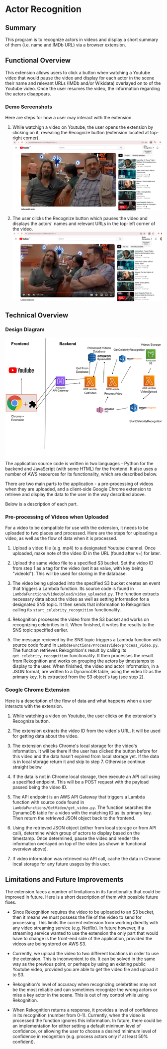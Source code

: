 # Actor Recognition

## Summary
This program is to recognize actors in videos and display a short summary of them (i.e. name and IMDb URL) via a browser extension.

## Functional Overview

This extension allows users to click a button when watching a Youtube video that would pause the video and display for each actor in the scene their name and relevant URLs (IMDb and/or Wikidata) overlayed on to of the Youtube video. Once the user resumes the video, the information regarding the actors disappears.

### Demo Screenshots

Here are steps for how a user may interact with the extension. 

1. While watchign a video on Youtube, the user opens the extension by clicking on it, revealing the Recognize button (extension located at top-right corner).
![Lebowski Extension Open](DemoScreenshots/LebowskiExtensionOpen.PNG)

3. The user clicks the Recognize button which pauses the video and displays the actors' names and relevant URLs in the top-left corner of the video.
![Actors on Screen](DemoScreenshots/ActorsOnScreen.PNG)

## Technical Overview

### Design Diagram

![Design Diagram](DemoScreenshots/DesignDiagram.png)

The application source code is written in two languages - Python for the backend and JavaScript (with some HTML) for the frontend. It also uses a number of AWS resources for its functionality, which are described below.

There are two main parts to the application - a pre-processing of videos when they are uploaded, and a client-side Google Chrome extension to retrieve and display the data to the user in the way described above.

Below is a description of each part.

### Pre-processing of Videos when Uploaded
For a video to be compatible for use with the extension, it needs to be uploaded to two places and processed. Here are the steps for uploading a video, as well as the flow of data when it is processed.

1. Upload a video file (e.g. mp4) to a designated Youtube channel. Once uploaded, make note of the video ID in the URL (found after v=) for later.

2. Upload the same video file to a specified S3 bucket. Set the video ID from step 1 as a tag for the video (set it as value, with key being "videoId"). This will be used for storing in the database.

3. The video being uploaded into the specified S3 bucket creates an event that triggers a Lambda function. Its source code is found in `LambdaFunctions/VideoUpload/video_uploaded.py`. The function extracts necessary data about the video as well as setting information for a designated SNS topic. It then sends that information to Rekognition calling its `start_celebrity_recognition` functionality.

4. Rekognition processes the video from the S3 bucket and works on recognizing celebrities in it. When finished, it writes the results to the SNS topic specified earlier.

5. The message recieved by the SNS topic triggers a Lambda function with source code found in `LambdaFunctions/ProcessVideo/process_video.py`. The function retrieves Rekognition's result by calling its `get_celebrity_recognition` functionality. It then processes the result from Rekognition and works on grouping the actors by timestamps to display to the user. When finished, the video and actor information, in a JSON format, are written to a DynamoDB table, using the video ID as the primary key. It is extracted from the S3 object's tag (see step 2).


### Google Chrome Extension
Here is a description of the flow of data and what happens when a user interacts with the extension.

1. While watching a video on Youtube, the user clicks on the extension's Recognize button.

2. The extension extracts the video ID from the video's URL. It will be used for getting data about the video.

3. The extension checks Chrome's local storage for the video's information. It will be there if the user has clicked the button before for this video and the data hasn't expired from local storage yet. If the data is in local storage return it and skip to step 7. Otherwise continue straight below.

4. If the data is not in Chrome local storage, then execute an API call using a specified endpoint. This will be a POST request with the payload passed being the video ID.

5. The API endpoint is an AWS API Gateway that triggers a Lambda function with source code found in `LambdaFunctions/GetVideo/get_video.py`. The function searches the DynamoDB table for a video with the matching ID as its primary key. Then return the retrieved JSON object back to the frontend.

6. Using the retrieved JSON object (either from local storage or from API call), determine which group of actors to display based on the timestamp. Once determined, pause the video and render the information overlayed on top of the video (as shown in functional overview above).

7. If video information was retrieved via API call, cache the data in Chrome local storage for any future usages by this user.


## Limitations and Future Improvements

The extension faces a number of limitations in its functionality that could be improved in future. Here is a short description of them with possible future fixes.

- Since Rekognition requires the video to be uploaded to an S3 bucket, then it means we must possess the file of the video to send for processing. This limits the current extension from working directly with any video streaming service (e.g. Netflix). In future however, if a streaming service wanted to use the extension the only part that would have to change is the front-end side of the application, provided the videos are being stored on AWS S3.

- Currently, we upload the video to two different locations in order to use the extension. This is inconvenient to do. It can be solved in the same way as the previous point, or perhaps by using an existing public Youtube video, provided you are able to get the video file and upload it to S3.

- Rekognition's level of accuracy when recognizing celebrtities may not be the most reliable and can sometimes recognize the wrong actors or miss a key actor in the scene. This is out of my control while using Rekognition.

- When Rekognition returns a response, it provides a level of confidence in its recognition (number from 0-1). Currently, when the video is processed the function ignores this information. In future, there could be an implementation for either setting a default minimum level of confidence, or allowing the user to choose a desired minimum level of confidence in recognition (e.g. process actors only if at least 50% confident).
